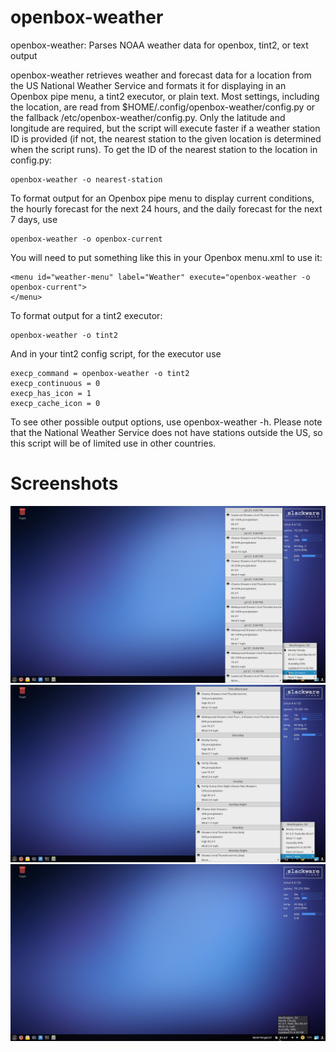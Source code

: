 openbox-weather
================================================================================
openbox-weather: Parses NOAA weather data for openbox, tint2, or text output

openbox-weather retrieves weather and forecast data for a location from the
US National Weather Service and formats it for displaying in an Openbox pipe
menu, a tint2 executor, or plain text. Most settings, including the location,
are read from $HOME/.config/openbox-weather/config.py or the fallback
/etc/openbox-weather/config.py. Only the latitude and longitude are required,
but the script will execute faster if a weather station ID is provided (if not,
the nearest station to the given location is determined when the script runs).
To get the ID of the nearest station to the location in config.py:
```
openbox-weather -o nearest-station
```

To format output for an Openbox pipe menu to display current conditions, the
hourly forecast for the next 24 hours, and the daily forecast for the next 7
days, use
```
openbox-weather -o openbox-current
```

You will need to put something like this in your Openbox menu.xml to use it:
```
<menu id="weather-menu" label="Weather" execute="openbox-weather -o openbox-current">
</menu>
```

To format output for a tint2 executor:
```
openbox-weather -o tint2
```

And in your tint2 config script, for the executor use
```
execp_command = openbox-weather -o tint2
execp_continuous = 0
execp_has_icon = 1
execp_cache_icon = 0
```

To see other possible output options, use openbox-weather -h. Please note that
the National Weather Service does not have stations outside the US, so this
script will be of limited use in other countries.

Screenshots
================================================================================
![alt tag](https://raw.githubusercontent.com/montagdude/openbox-weather/master/screenshots/openbox1.png)
![alt tag](https://raw.githubusercontent.com/montagdude/openbox-weather/master/screenshots/openbox2.png)
![alt tag](https://raw.githubusercontent.com/montagdude/openbox-weather/master/screenshots/tint2.png)


